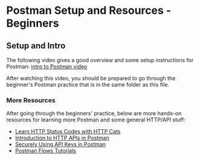 # Postman Setup and Resources - Beginners


## Setup and Intro
The following video gives a good overview and some setup instructions for Postman: [intro to Postman video](https://www.youtube.com/watch?v=VywxIQ2ZXw4)

After watching this video, you should be prepared to go through the beginner's Postman practice that is in the same folder as this file.

### More Resources
After going through the beginners' practice, below are more hands-on resources for learning more Postman and some general HTTP/API stuff:
- [Learn HTTP Status Codes with HTTP Cats](https://quickstarts.postman.com/guide/http-cats/index.html?index=..%2F..index#0)
- [Introduction to HTTP APIs in Postman](https://quickstarts.postman.com/guide/introduction-to-postman/index.html?index=..%2F..index#0)
- [Securely Using API Keys in Postman](https://quickstarts.postman.com/guide/securing-api-keys/index.html?index=..%2F..index#0)
- [Postman Flows Tutorials](https://quickstarts.postman.com/guide/postman-flows-tutorials/index.html?index=..%2F..index#0)
